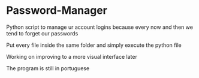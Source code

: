# Password-Manager
Python script to manage ur account logins because every now and then we tend to forget our passwords


Put every file inside the same folder and simply execute the python file

Working on improving to a more visual interface later

The program is still in portuguese
